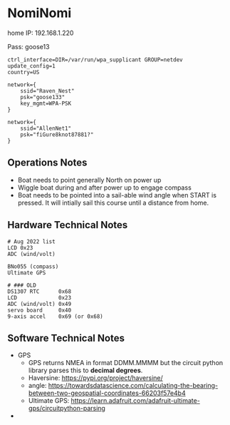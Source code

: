 # NomiNomi



home IP:  192.168.1.220

Pass:  goose13





```
ctrl_interface=DIR=/var/run/wpa_supplicant GROUP=netdev
update_config=1
country=US

network={
	ssid="Raven_Nest"
	psk="goose133"
	key_mgmt=WPA-PSK
}

network={
	ssid="AllenNet1"
	psk="fiGure8knot87881?"
}
```



## Operations Notes

* Boat needs to point generally North on power up
* Wiggle boat during and after power up to engage compass
* Boat needs to be pointed into a sail-able wind angle when START is pressed.  It will intially sail this course until a distance from home.



## Hardware Technical Notes

```
# Aug 2022 list
LCD	0x23
ADC (wind/volt)

BNo055 (compass)
Ultimate GPS

# ### OLD
DS1307 RTC		0x68
LCD				0x23
ADC (wind/volt)	0x49	
servo board		0x40
9-axis accel	0x69 (or 0x68)
```



## Software Technical Notes

- GPS
    - GPS returns NMEA in format DDMM.MMMM but the circuit python library parses this to **decimal degrees**.
    - Haversine:  https://pypi.org/project/haversine/
    - angle:  https://towardsdatascience.com/calculating-the-bearing-between-two-geospatial-coordinates-66203f57e4b4
    - Ultimate GPS:  https://learn.adafruit.com/adafruit-ultimate-gps/circuitpython-parsing
- 
